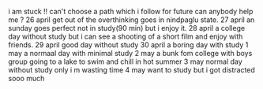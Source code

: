 i am stuck !! can't choose a path which i follow for future can anybody help me ?
26 april get out of the overthinking goes in nindpaglu state.
27 april an sunday goes perfect not in study(90 min) but i enjoy it. 
28 april a college day without study but i can see a shooting of a short film and enjoy with friends.
29 april good day without study 
30 april a boring day with study
1 may a normaal day with minimal study
2 may a bunk fom college with boys group going to a lake to swim and chill in hot summer
3 may normal day without study only i m wasting time
4 may want to study but i got distracted sooo much
